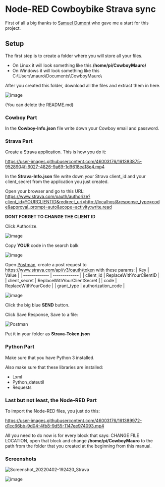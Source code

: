# Node-RED Cowboybike Strava sync
First of all a big thanks to [Samuel Dumont](https://github.com/samueldumont/) who gave me a start for this project.

## Setup
The first step is to create a folder where you will store all your files.
 * On Linux it will look something like this __/home/pi/CowboyMauro/__
 * On Windows it will look something like this C:\Users\mauro\Documents\CowboyMauro\

After you created this folder, download all the files and extract them in here.

![image](https://user-images.githubusercontent.com/46003176/161393712-e87d9de2-92b7-4e2e-91f5-5fa33cdb341c.png)

(You can delete the README.md)

### Cowboy Part
In the __Cowboy-Info.json__ file write down your Cowboy email and password.

### Strava Part
Create a Strava application.
This is how you do it:

https://user-images.githubusercontent.com/46003176/161383875-9528904f-6027-4826-9a69-1d9618ea18e4.mp4

In the __Strava-Info.json__ file write down your Strava client_id and your client_secret from the application you just created.

Open your browser and go to this URL: https://www.strava.com/oauth/authorize?client_id=YOURCLIENTID&redirect_uri=http://localhost&response_type=code&approval_prompt=auto&scope=activity:write,read

__DONT FORGET TO CHANGE THE CLIENT ID__

Click Authorize.

![image](https://user-images.githubusercontent.com/46003176/161384592-377337da-6a03-466c-b2d3-605bfdcaca6a.png)

Copy __YOUR__ code in the search balk

![image](https://user-images.githubusercontent.com/46003176/161384660-e580fc74-d53e-4f46-b6e8-32309ac733de.png)

Open [Postman](https://www.postman.com/downloads/), create a post request to https://www.strava.com/api/v3/oauth/token with these params:
| Key | Value |
| ------------- | ------------- |
| client_id  | ReplaceWithYourClientID  |
| client_secret  | ReplaceWithYourClientSecret  |
| code  | ReplaceWithYourCode  |
| grant_type  | authorization_code  |

![image](https://user-images.githubusercontent.com/46003176/161385188-bb01875d-ce48-4ee3-9a46-fb59233713c3.png)

Click the big blue __SEND__ button.

Click Save Response, Save to a file:

![Postman](https://user-images.githubusercontent.com/46003176/161385572-731ffc96-75fd-4534-9014-60ccfdb22589.png)

Put it in your folder as __Strava-Token.json__

### Python Part
Make sure that you have Python 3 installed.

Also make sure that these libraries are installed:

* Lxml
* Python_dateutil
* Requests

### Last but not least, the Node-RED Part

To import the Node-RED files, you just do this:

https://user-images.githubusercontent.com/46003176/161389972-d1cc66bb-9d04-4fb8-9d55-1147ee974093.mp4

All you need to do now is for every block that says: CHANGE FILE LOCATION, open that block and change __/home/pi/CowboyMauro__ to the path from the folder that you created at the beginning from this manual.

### Screenshots

![Screenshot_20220402-192420_Strava](https://user-images.githubusercontent.com/46003176/161394333-b766edd4-161c-4605-9669-79a305581d38.jpg)

![image](https://user-images.githubusercontent.com/46003176/161394084-37f7db0f-0165-4d81-a9b9-56859debf06b.png)
